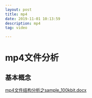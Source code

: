 ```yaml
---
layout: post
title: mp4
date: 2019-11-01 10:13:59
description: mp4
tag: video

---
```



# mp4文件分析
## 基本概念

[mp4文件结构分析之sample_100kbit.docx](./mp4文件结构分析之sample_100kbit.docx)
